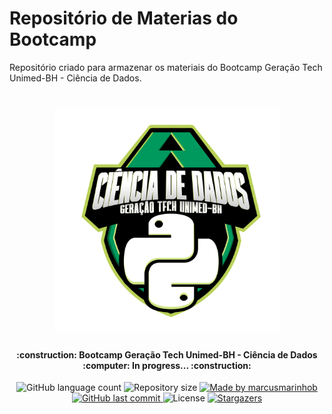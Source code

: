 # Repositório de Materias do Bootcamp
Repositório criado para armazenar os materiais do Bootcamp Geração Tech Unimed-BH - Ciência de Dados.

<h1 align="center">
    <img alt="Python Codes" title="#PythonCodes" src="./bootcamp-logo.png" width="360px" />
</h1>

<h4 align="center"> 
	:construction: Bootcamp Geração Tech Unimed-BH - Ciência de Dados :computer: In progress... :construction:
</h4>
<p align="center">
  <img alt="GitHub language count" src="https://img.shields.io/github/languages/count/marcusmarinhob/dio-geracao-tech-unimed-materiais?color=00995d">

  <img alt="Repository size" src="https://img.shields.io/github/repo-size/marcusmarinhob/dio-geracao-tech-unimed-materiais?color=b9d156">
	
  <a href="https://www.linkedin.com/in/marcusmarinho/">
    <img alt="Made by marcusmarinhob" src="https://img.shields.io/badge/made%20by-marcusmarinhob-00995d">
  </a>

  <a href="https://github.com/marcusmarinhob/dio-geracao-tech-unimed-materiais/commits/master">
    <img alt="GitHub last commit" src="https://img.shields.io/github/last-commit/marcusmarinhob/dio-geracao-tech-unimed-materiais?color=b9d156">
  </a>

  <img alt="License" src="https://img.shields.io/badge/license-MIT-00995d">
   <a href="https://github.com/marcusmarinhob/dio-geracao-tech-unimed-materiais/stargazers">
    <img alt="Stargazers" src="https://img.shields.io/github/stars/marcusmarinhob/dio-geracao-tech-unimed-materiais?style=social">
  </a>
</p>
